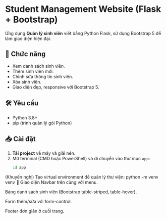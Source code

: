 # Student Management Website (Flask + Bootstrap)

Ứng dụng **Quản lý sinh viên** viết bằng Python Flask, sử dụng Bootstrap 5 để làm giao diện hiện đại.

## 📌 Chức năng
- Xem danh sách sinh viên.
- Thêm sinh viên mới.
- Chỉnh sửa thông tin sinh viên.
- Xóa sinh viên.
- Giao diện đẹp, responsive với Bootstrap 5.

## 🛠 Yêu cầu
- Python 3.8+
- pip (trình quản lý gói Python)

## 📥 Cài đặt
1. **Tải project** về máy và giải nén.
2. Mở terminal (CMD hoặc PowerShell) và di chuyển vào thư mục `app`:
   ```bash
   cd app
(Khuyến nghị) Tạo virtual environment để quản lý thư viện:
python -m venv venv
📸 Giao diện
Navbar trên cùng với menu.

Bảng danh sách sinh viên (Bootstrap table-striped, table-hover).

Form thêm/sửa với form-control.

Footer đơn giản ở cuối trang.

